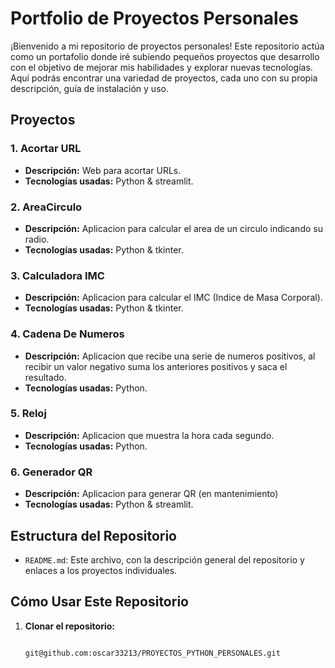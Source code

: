 # Portfolio de Proyectos Personales

¡Bienvenido a mi repositorio de proyectos personales! Este repositorio actúa como un portafolio donde iré subiendo pequeños proyectos que desarrollo con el objetivo de mejorar mis habilidades y explorar nuevas tecnologías. Aquí podrás encontrar una variedad de proyectos, cada uno con su propia descripción, guía de instalación y uso.

## Proyectos

### 1. Acortar URL
- **Descripción:** Web para acortar URLs.
- **Tecnologías usadas:** Python & streamlit.


### 2. AreaCirculo
- **Descripción:** Aplicacion para calcular el area de un circulo indicando su radio.
- **Tecnologías usadas:** Python & tkinter.

### 3. Calculadora IMC
- **Descripción:** Aplicacion para calcular el IMC (Indice de Masa Corporal).
- **Tecnologías usadas:** Python & tkinter.


### 4. Cadena De Numeros
- **Descripción:** Aplicacion que recibe una serie de numeros positivos, al recibir un valor negativo suma los anteriores positivos y saca el resultado.
- **Tecnologías usadas:** Python.

### 5. Reloj
- **Descripción:** Aplicacion que muestra la hora cada segundo.
- **Tecnologías usadas:** Python.


### 6. Generador QR
- **Descripción:** Aplicacion para generar QR (en mantenimiento)
- **Tecnologías usadas:** Python & streamlit.

## Estructura del Repositorio

- `README.md`: Este archivo, con la descripción general del repositorio y enlaces a los proyectos individuales.

## Cómo Usar Este Repositorio

1. **Clonar el repositorio:**
   ```bash

   git@github.com:oscar33213/PROYECTOS_PYTHON_PERSONALES.git
   
